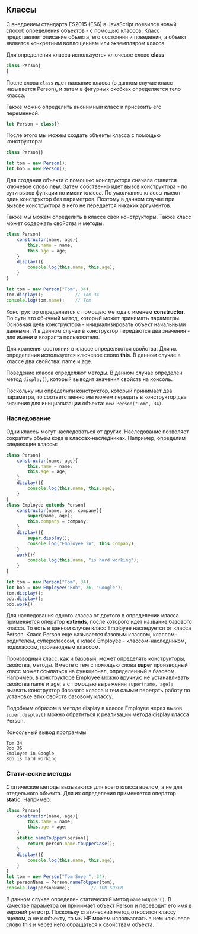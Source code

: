 ## Классы

С внедреием стандарта ES2015 (ES6) в JavaScript появился новый способ определения объектов - с помощью классов. Класс представляет описание объекта, его состояния и поведения, 
а объект является конкретным воплощением или экземпляром класса.

Для определения класса используется ключевое слово **class**:

```js
class Person{
}
```

После слова `class` идет название класса (в данном случае класс называется Person), и затем в фигурных скобках определяется тело класса.

Также можно определить анонимный класс и присвоить его переменной:

```js
let Person = class{}
```

После этого мы можем создать объекты класса с помощью конструктора:

```js
class Person{}

let tom = new Person();
let bob = new Person();
```

Для создания объекта с помощью конструктора сначала ставится ключевое слово **new**. Затем собственно идет вызов конструктора - по сути 
вызов функции по имени класса. По умолчанию классы имеют один конструктор без параметров. Поэтому в данном случае при вызове конструктора в него не передается 
никаких аргументов.

Также мы можем определить в классе свои конструкторы. Также класс может содержать свойства и методы:

```js
class Person{
    constructor(name, age){
        this.name = name;
        this.age = age;
    }
    display(){
        console.log(this.name, this.age);
    }
}

let tom = new Person("Tom", 34);
tom.display();            // Tom 34
console.log(tom.name);    // Tom
```

Конструктор определяется с помощью метода с именем **constructor**. По сути это обычный метод, который может принимать параметры. 
Основная цель конструктора - инициализировать объект начальными данными. И в данном случае в конструктор передаются два значения - для имени и возраста пользователя.

Для хранения состояния в классе определяются свойства. Для их определения используется ключевое слово **this**. В данном случае 
в классе два свойства: name и age.

Поведение класса определяют методы. В данном случае определен метод `display()`, который выводит значения свойств на консоль.

Поскольку мы определили конструктор, который принимает два параметра, то соответственно мы можем передать в конструктор два значения для инициализации 
объекта: `new Person("Tom", 34)`.

### Наследование

Одни классы могут наследоваться от других. Наследование позволяет сократить объем кода в классах-наследниках. Например, определим следеющие классы:

```js
class Person{
    constructor(name, age){
        this.name = name;
        this.age = age;
    }
    display(){
        console.log(this.name, this.age);
    }
}
class Employee extends Person{
    constructor(name, age, company){
        super(name, age);
        this.company = company;
    }
    display(){
        super.display();
        console.log("Employee in", this.company);
    }
    work(){
        console.log(this.name, "is hard working");
    }
}

let tom = new Person("Tom", 34);
let bob = new Employee("Bob", 36, "Google");
tom.display();
bob.display();
bob.work();
```

Для наследования одного класса от другого в определении класса применяется оператор **extends**, после которого идет название базового класса. 
То есть в данном случае класс Employee наследуется от класса Person. Класс Person еще называется базовым классом, классом-родителем, суперклассом, а класс 
Employee - классом-наследником, подклассом, производным классом.

Производный класс, как и базовый, может определять конструкторы, свойства, методы. Вместе с тем с помощью слова **super** производный класс может 
ссылаться на функционал, определенный в базовом. Например, в конструкторе Employee можно вручную не устанавливать свойства name и age, а с помощью выражения 
`super(name, age);` вызвать конструктор базового класса и тем самым передать работу по установке этих свойств базовому классу.

Подобным образом в методе display в классе Employee через вызов `super.display()` можно обратиться к реализации метода display класса Person.

Консольный вывод программы:

```browser
Tom 34
Bob 36
Employee in Google
Bob is hard working
```

### Статические методы

Статические методы вызываются для всего класса вцелом, а не для отедельного объекта. Для их определения применяется оператор **static**. Например:

```js
class Person{
    constructor(name, age){
        this.name = name;
        this.age = age;
    }
    static nameToUpper(person){
        return person.name.toUpperCase();
    }
    display(){
        console.log(this.name, this.age);
    }
}
let tom = new Person("Tom Soyer", 34);
let personName = Person.nameToUpper(tom);
console.log(personName);        // TOM SOYER
```

В данном случае определен статический метод `nameToUpper()`. В качестве параметра он принимает объект Person и переводит его имя в верхний 
регистр. Поскольку статический метод относится классу вцелом, а не к объекту, то мы НЕ можем использовать в нем ключевое слово this и через него обращаться к свойствам 
объекта.

